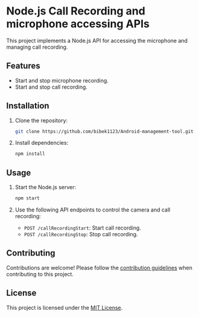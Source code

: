 # Node.js Call Recording and microphone accessing APIs

This project implements a Node.js API for accessing the microphone and managing call recording.

## Features

- Start and stop microphone recording.
- Start and stop call recording.

## Installation

1. Clone the repository:

    ```bash
    git clone https://github.com/bibek1123/Android-management-tool.git
    ```
    
2. Install dependencies:

    ```bash
    npm install
    ```

## Usage

1. Start the Node.js server:

    ```bash
    npm start
    ```

2. Use the following API endpoints to control the camera and call recording:
    - `POST /callRecordingStart`: Start call recording.
    - `POST /callRecordingStop`: Stop call recording.

## Contributing

Contributions are welcome! Please follow the [contribution guidelines](CONTRIBUTING.md) when contributing to this project.

## License

This project is licensed under the [MIT License](LICENSE).
